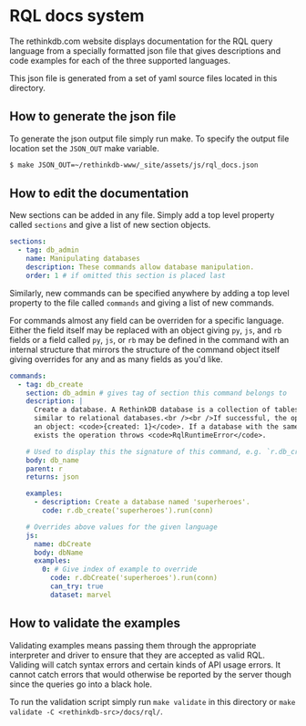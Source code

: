 # RQL docs system

The rethinkdb.com website displays documentation for the RQL query language
from a specially formatted json file that gives descriptions and code examples
for each of the three supported languages.

This json file is generated from a set of yaml source files located in this
directory.

## How to generate the json file

To generate the json output file simply run make. To specify the output file
location set the `JSON_OUT` make variable.

```bash
$ make JSON_OUT=~/rethinkdb-www/_site/assets/js/rql_docs.json
```

## How to edit the documentation

New sections can be added in any file. Simply add a top level property called
`sections` and give a list of new section objects.

```yaml
sections:
  - tag: db_admin
    name: Manipulating databases
    description: These commands allow database manipulation.
    order: 1 # if omitted this section is placed last
```

Similarly, new commands can be specified anywhere by adding a top level property
to the file called `commands` and giving a list of new commands.

For commands almost any field can be overriden for a specific language. Either
the field itself may be replaced with an object giving `py`, `js`, and `rb`
fields or a field called `py`, `js`, or `rb` may be defined in the command with
an internal structure that mirrors the structure of the command object itself
giving overrides for any and as many fields as you'd like.

```yaml
commands:
  - tag: db_create
    section: db_admin # gives tag of section this command belongs to
    description: |
      Create a database. A RethinkDB database is a collection of tables,
      similar to relational databases.<br /><br />If successful, the operation returns
      an object: <code>{created: 1}</code>. If a database with the same name already
      exists the operation throws <code>RqlRuntimeError</code>.

    # Used to display this the signature of this command, e.g. `r.db_create(db_name) -> json`
    body: db_name
    parent: r
    returns: json

    examples:
      - description: Create a database named 'superheroes'.
        code: r.db_create('superheroes').run(conn)

    # Overrides above values for the given language
    js:
      name: dbCreate
      body: dbName
      examples:
        0: # Give index of example to override
          code: r.dbCreate('superheroes').run(conn)
          can_try: true
          dataset: marvel
```

## How to validate the examples

Validating examples means passing them through the appropriate interpreter and driver
to ensure that they are accepted as valid RQL. Validing will catch syntax errors and
certain kinds of API usage errors. It cannot catch errors that would otherwise be
reported by the server though since the queries go into a black hole.

To run the validation script simply run `make validate` in this directory or
`make validate -C <rethinkdb-src>/docs/rql/`.
